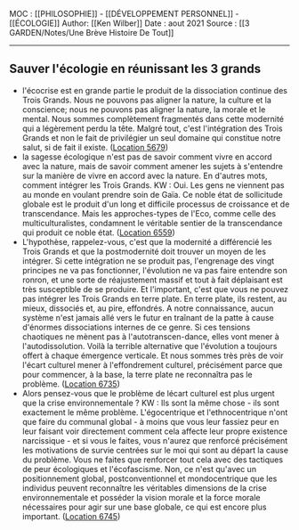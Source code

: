 MOC : [[PHILOSOPHIE]] - [[DÉVELOPPEMENT PERSONNEL]] - [[ÉCOLOGIE]]
Author: [[Ken Wilber]]
Date : aout 2021
Source : [[3 GARDEN/Notes/Une Brève Histoire De Tout]]
***

## Sauver l'écologie en réunissant les 3 grands
-  l'écocrise est en grande partie le produit de la dissociation continue des Trois Grands. Nous ne pouvons pas aligner la nature, la culture et la conscience; nous ne pouvons pas aligner la nature, la morale et le mental. Nous sommes complètement fragmentés dans cette modernité qui a légèrement perdu la tête. Malgré tout, c'est l'intégration des Trois Grands et non le fait de privilégier un seul domaine qui constitue notre salut, si de fait il existe. ([Location 5679](https://readwise.io/to_kindle?action=open&asin=B07MQ681WQ&location=5679))
- la sagesse écologique n'est pas de savoir comment vivre en accord avec la nature, mais de savoir comment amener les sujets à s'entendre sur la manière de vivre en accord avec la nature. En d'autres mots, comment intégrer les Trois Grands. KW : Oui. Les gens ne viennent pas au monde en voulant prendre soin de Gaïa. Ce noble état de sollicitude globale est le produit d'un long et difficile processus de croissance et de transcendance. Mais les approches-types de l'Eco, comme celle des multiculturalistes, condamnent le véritable sentier de la transcendance qui produit ce noble état. ([Location 6559](https://readwise.io/to_kindle?action=open&asin=B07MQ681WQ&location=6559))
- L'hypothèse, rappelez-vous, c'est que la modernité a différencié les Trois Grands et que la postmodernité doit trouver un moyen de les intégrer. Si cette intégration ne se produit pas, l'engrenage des vingt principes ne va pas fonctionner, l'évolution ne va pas faire entendre son ronron, et une sorte de réajustement massif et tout à fait déplaisant est très susceptible de se produire. Et l'important, c'est que vous ne pouvez pas intégrer les Trois Grands en terre plate. En terre plate, ils restent, au mieux, dissociés et, au pire, effondrés. A notre connaissance, aucun système n'est jamais allé vers le futur en traînant de la patte à cause d'énormes dissociations internes de ce genre. Si ces tensions chaotiques ne mènent pas à l'autotranscen-dance, elles vont mener à l'autodissolution. Voilà la terrible alternative que l'évolution a toujours offert à chaque émergence verticale. Et nous sommes très près de voir l'écart culturel mener à l'effondrement culturel, précisément parce que pour commencer, à la base, la terre plate ne reconnaîtra pas le problème. ([Location 6735](https://readwise.io/to_kindle?action=open&asin=B07MQ681WQ&location=6735))
- Alors pensez-vous que le problème de lécart culturel est plus urgent que la crise environnementale ? KW : Ils sont la même chose - ils sont exactement le même problème. L'égocentrique et l'ethnocentrique n'ont que faire du communal global - à moins que vous leur fassiez peur en leur faisant voir directement comment cela affecte leur propre existence narcissique - et si vous le faites, vous n'aurez que renforcé précisément les motivations de survie centrées sur le moi qui sont au départ la cause du problème. Vous ne faites que renforcer tout cela avec des tactiques de peur écologiques et l'écofascisme. Non, ce n'est qu'avec un positionnement global, postconventionnel et mondocentrique que les individus peuvent reconnaître les véritables dimensions de la crise environnementale et posséder la vision morale et la force morale nécessaires pour agir sur une base globale, ce qui est encore plus important. ([Location 6745](https://readwise.io/to_kindle?action=open&asin=B07MQ681WQ&location=6745))